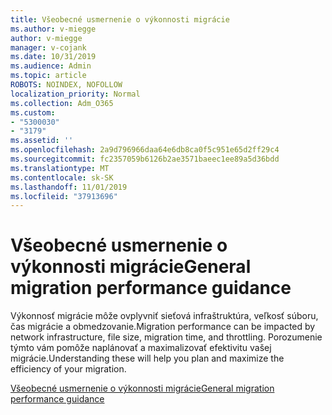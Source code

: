 ```yaml
---
title: Všeobecné usmernenie o výkonnosti migrácie
ms.author: v-miegge
author: v-miegge
manager: v-cojank
ms.date: 10/31/2019
ms.audience: Admin
ms.topic: article
ROBOTS: NOINDEX, NOFOLLOW
localization_priority: Normal
ms.collection: Adm_O365
ms.custom:
- "5300030"
- "3179"
ms.assetid: ''
ms.openlocfilehash: 2a9d796966daa64e6db8ca0f5c951e65d2ff29c4
ms.sourcegitcommit: fc2357059b6126b2ae3571baeec1ee89a5d36bdd
ms.translationtype: MT
ms.contentlocale: sk-SK
ms.lasthandoff: 11/01/2019
ms.locfileid: "37913696"
---
```

# <a name="general-migration-performance-guidance"></a><span data-ttu-id="6889f-102">Všeobecné usmernenie o výkonnosti migrácie</span><span class="sxs-lookup"><span data-stu-id="6889f-102">General migration performance guidance</span></span>

<span data-ttu-id="6889f-103">Výkonnosť migrácie môže ovplyvniť sieťová infraštruktúra, veľkosť súboru, čas migrácie a obmedzovanie.</span><span class="sxs-lookup"><span data-stu-id="6889f-103">Migration performance can be impacted by network infrastructure, file size, migration time, and throttling.</span></span> <span data-ttu-id="6889f-104">Porozumenie týmto vám pomôže naplánovať a maximalizovať efektivitu vašej migrácie.</span><span class="sxs-lookup"><span data-stu-id="6889f-104">Understanding these will help you plan and maximize the efficiency of your migration.</span></span>

[<span data-ttu-id="6889f-105">Všeobecné usmernenie o výkonnosti migrácie</span><span class="sxs-lookup"><span data-stu-id="6889f-105">General migration performance guidance</span></span>](https://docs.microsoft.com/sharepointmigration/sharepoint-online-and-onedrive-migration-speed)